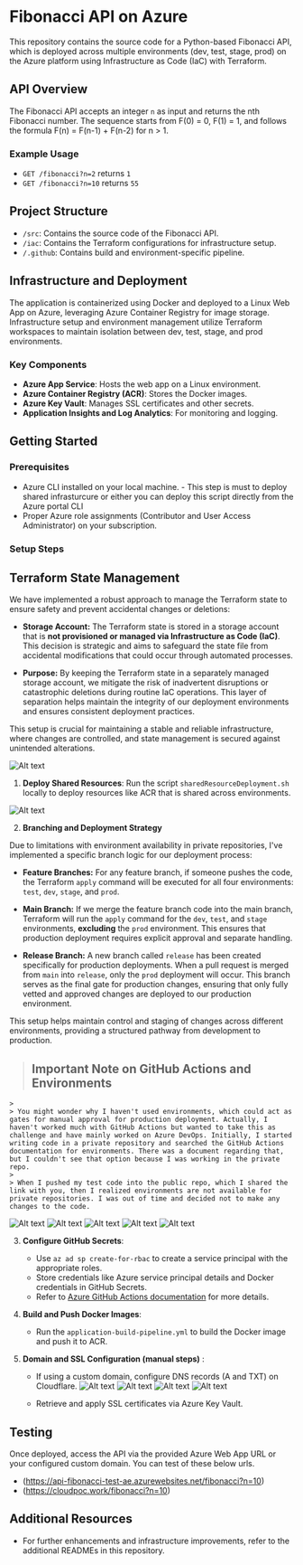 # Fibonacci API on Azure

This repository contains the source code for a Python-based Fibonacci API, which is deployed across multiple environments (dev, test, stage, prod) on the Azure platform using Infrastructure as Code (IaC) with Terraform.

## API Overview

The Fibonacci API accepts an integer `n` as input and returns the nth Fibonacci number. The sequence starts from F(0) = 0, F(1) = 1, and follows the formula F(n) = F(n-1) + F(n-2) for n > 1.

### Example Usage

- `GET /fibonacci?n=2` returns `1`
- `GET /fibonacci?n=10` returns `55`

## Project Structure

- `/src`: Contains the source code of the Fibonacci API.
- `/iac`: Contains the Terraform configurations for infrastructure setup.
- `/.github`: Contains build and environment-specific pipeline.

## Infrastructure and Deployment

The application is containerized using Docker and deployed to a Linux Web App on Azure, leveraging Azure Container Registry for image storage. Infrastructure setup and environment management utilize Terraform workspaces to maintain isolation between dev, test, stage, and prod environments.

### Key Components

- **Azure App Service**: Hosts the web app on a Linux environment.
- **Azure Container Registry (ACR)**: Stores the Docker images.
- **Azure Key Vault**: Manages SSL certificates and other secrets.
- **Application Insights and Log Analytics**: For monitoring and logging.

## Getting Started

### Prerequisites

- Azure CLI installed on your local machine. - This step is must to deploy shared infrasturcure or either you can deploy this script directly from the Azure portal CLI
- Proper Azure role assignments (Contributor and User Access Administrator) on your subscription.

### Setup Steps
## Terraform State Management

We have implemented a robust approach to manage the Terraform state to ensure safety and prevent accidental changes or deletions:

- **Storage Account:** The Terraform state is stored in a storage account that is **not provisioned or managed via Infrastructure as Code (IaC)**. This decision is strategic and aims to safeguard the state file from accidental modifications that could occur through automated processes.

- **Purpose:** By keeping the Terraform state in a separately managed storage account, we mitigate the risk of inadvertent disruptions or catastrophic deletions during routine IaC operations. This layer of separation helps maintain the integrity of our deployment environments and ensures consistent deployment practices.

This setup is crucial for maintaining a stable and reliable infrastructure, where changes are controlled, and state management is secured against unintended alterations.

![Alt text](screenshots\terraform_state.png)


1. **Deploy Shared Resources**: Run the script `sharedResourceDeployment.sh` locally to deploy resources like ACR that is shared across environments.

![Alt text](screenshots\shared-env.png)

2. **Branching and Deployment Strategy**

Due to limitations with environment availability in private repositories, I've implemented a specific branch logic for our deployment process:

- **Feature Branches:** For any feature branch, if someone pushes the code, the Terraform `apply` command will be executed for all four environments: `test`, `dev`, `stage`, and `prod`.

- **Main Branch:** If we merge the feature branch code into the main branch, Terraform will run the `apply` command for the `dev`, `test`, and `stage` environments, **excluding** the `prod` environment. This ensures that production deployment requires explicit approval and separate handling.

- **Release Branch:** A new branch called `release` has been created specifically for production deployments. When a pull request is merged from `main` into `release`, only the `prod` deployment will occur. This branch serves as the final gate for production changes, ensuring that only fully vetted and approved changes are deployed to our production environment.

This setup helps maintain control and staging of changes across different environments, providing a structured pathway from development to production.


   > ## Important Note on GitHub Actions and Environments
    > 
    > You might wonder why I haven't used environments, which could act as gates for manual approval for production deployment. Actually, I haven't worked much with GitHub Actions but wanted to take this as challenge and have mainly worked on Azure DevOps. Initially, I started writing code in a private repository and searched the GitHub Actions documentation for environments. There was a document regarding that, but I couldn't see that option because I was working in the private repo.
    >
    > When I pushed my test code into the public repo, which I shared the link with you, then I realized environments are not available for private repositories. I was out of time and decided not to make any changes to the code.

![Alt text](screenshots\dev_env.png)
![Alt text](screenshots\test-env.png)
![Alt text](screenshots\stage.png)
![Alt text](screenshots\prod.png)
![Alt text](screenshots\pipeline.png)


3. **Configure GitHub Secrets**:
   - Use `az ad sp create-for-rbac` to create a service principal with the appropriate roles.
   - Store credentials like Azure service principal details and Docker credentials in GitHub Secrets.
   - Refer to [Azure GitHub Actions documentation](https://learn.microsoft.com/en-us/azure/developer/github/connect-from-azure?tabs=azure-portal%2Clinux#use-the-azure-login-action-with-a-service-principal-secret) for more details.


4. **Build and Push Docker Images**:
   - Run the `application-build-pipeline.yml` to build the Docker image and push it to ACR.

5. **Domain and SSL Configuration (manual steps)** :
   - If using a custom domain, configure DNS records (A and TXT) on Cloudflare.
   ![Alt text](screenshots\custom_domain_add.png)
   ![Alt text](screenshots\cloudfareDNS.png)
   ![Alt text](screenshots/cert_add.png)
   ![Alt text](screenshots/cert_add.png)




   - Retrieve and apply SSL certificates via Azure Key Vault.

## Testing

Once deployed, access the API via the provided Azure Web App URL or your configured custom domain. You can test of these below urls. 

- (https://api-fibonacci-test-ae.azurewebsites.net/fibonacci?n=10)
- (https://cloudpoc.work/fibonacci?n=10)

## Additional Resources

- For further enhancements and infrastructure improvements, refer to the additional READMEs in this repository.
